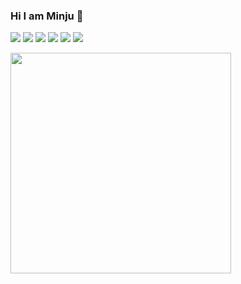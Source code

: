 ### Hi I am Minju 👋

<!--
**MINJU511/MINJU511** is a ✨ _special_ ✨ repository because its `README.md` (this file) appears on your GitHub profile.

Here are some ideas to get you started:

- 🔭 I’m currently working on ...
- 🌱 I’m currently learning ...
- 👯 I’m looking to collaborate on ...
- 🤔 I’m looking for help with ...
- 💬 Ask me about ...
- 📫 How to reach me: ...
- 😄 Pronouns: ...
- ⚡ Fun fact: ...
-->

<img src="https://img.shields.io/badge/Python-3776AB?style=flat-square&logo=Python&logoColor=white"/></a>   <img src="https://img.shields.io/badge/Signal processing (EEG,MEG)-3776AB?style=flat-square&logo=Python&logoColor=white"/></a>   <img src="https://img.shields.io/badge/R-red?style=flat-square&logo=R&logoColor=white"/></a>   <img src="https://img.shields.io/badge/Data visualization (ggplot2)-orange?style=flat-square&logo=R&logoColor=white"/></a>   <img src="https://img.shields.io/badge/MATLAB-yellow?style=flat-square&logo=MATLAB&logoColor=white"/></a>   <img src="https://img.shields.io/badge/MySQL-9cf?style=flat-square&logo=MySQL&logoColor=white"/></a> 


<a href = "https://api.gitofolio.com/portfolio/2254/2258"><img src = "https://api.gitofolio.com/portfoliocard/svg/2258?color=white" style="width:353px; height:auto; "/></a>
